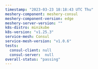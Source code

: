 ```yaml
---
timestamp: "2023-03-23 18:18:43 UTC Thu"
meshery-component: meshery-consul
meshery-component-version: edge
meshery-server-version: ""
k8s-distro: minikube
k8s-version: "v1.25.3"
service-mesh: Consul
service-mesh-version: "v1.0.6"
tests:
  consul-client: null
  consul-server:  null
overall-status: "passing"
---
```

